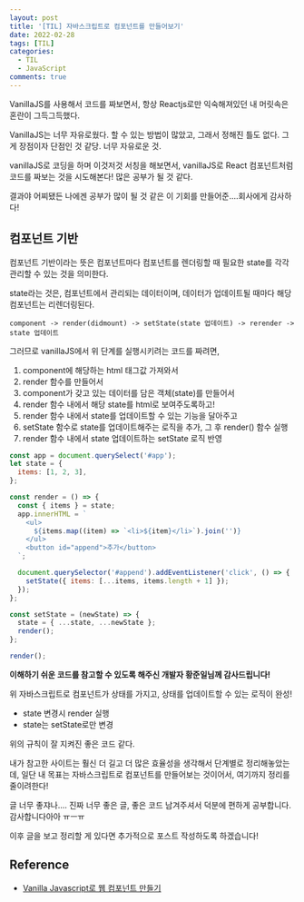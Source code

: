 ```yaml
---
layout: post
title: '[TIL] 자바스크립트로 컴포넌트를 만들어보기'
date: 2022-02-28
tags: [TIL]
categories:
  - TIL
  - JavaScript
comments: true
---
```


VanillaJS를 사용해서 코드를 짜보면서, 항상 Reactjs로만 익숙해져있던 내 머릿속은 혼란이 그득그득했다.

VanillaJS는 너무 자유로웠다. 할 수 있는 방법이 많았고, 그래서 정해진 틀도 없다. 그게 장점이자 단점인 것 같당. 너무 자유로운 것.

vanillaJS로 코딩을 하며 이것저것 서칭을 해보면서, vanillaJS로 React 컴포넌트처럼 코드를 짜보는 것을 시도해본다! 많은 공부가 될 것 같다.

결과야 어찌됐든 나에겐 공부가 많이 될 것 같은 이 기회를 만들어준....회사에게 감사하다!

## 컴포넌트 기반

컴포넌트 기반이라는 뜻은 컴포넌트마다 컴포넌트를 렌더링할 때 필요한 state를 각각 관리할 수 있는 것을 의미한다.

state라는 것은, 컴포넌트에서 관리되는 데이터이며, 데이터가 업데이트될 때마다 해당 컴포넌트는 리렌더링된다.

`component -> render(didmount) -> setState(state 업데이트) -> rerender -> state 업데이트`

그러므로 vanillaJS에서 위 단계를 실행시키려는 코드를 짜려면,

1. component에 해당하는 html 태그값 가져와서
2. render 함수를 만들어서
3. component가 갖고 있는 데이터를 담은 객체(state)를 만들어서
4. render 함수 내에서 해당 state를 html로 보여주도록하고!
5. render 함수 내에서 state를 업데이트할 수 있는 기능을 달아주고
6. setState 함수로 state를 업데이트해주는 로직을 추가, 그 후 render() 함수 실행
7. render 함수 내에서 state 업데이트하는 setState 로직 반영

```javascript
const app = document.querySelect('#app');
let state = {
  items: [1, 2, 3],
};

const render = () => {
  const { items } = state;
  app.innerHTML = `
    <ul>
      ${items.map((item) => `<li>${item}</li>`).join('')}
    </ul>
    <button id="append">추가</button>
  `;

  document.querySelector('#append').addEventListener('click', () => {
    setState({ items: [...items, items.length + 1] });
  });
};

const setState = (newState) => {
  state = { ...state, ...newState };
  render();
};

render();
```

**이해하기 쉬운 코드를 참고할 수 있도록 해주신 개발자 황준일님께 감사드립니다!**

위 자바스크립트로 컴포넌트가 상태를 가지고, 상태를 업데이트할 수 있는 로직이 완성!

- state 변경시 render 실행
- state는 setState로만 변경

위의 규칙이 잘 지켜진 좋은 코드 같다.

내가 참고한 사이트는 훨신 더 길고 더 많은 효율성을 생각해서 단계별로 정리해놓았는데, 일단 내 목표는 자바스크립트로 컴포넌트를 만들어보는 것이어서, 여기까지 정리를 줄이려한다!

글 너무 좋쟈나.... 진짜 너무 좋은 글, 좋은 코드 남겨주셔서 덕분에 편하게 공부합니다. 감사합니다아아 ㅠㅡㅠ

이후 글을 보고 정리할 게 있다면 추가적으로 포스트 작성하도록 하겠습니다!

## Reference

- [Vanilla Javascript로 웹 컴포넌트 만들기](https://junilhwang.github.io/TIL/Javascript/Design/Vanilla-JS-Component/#_2-state-setstate-render)
